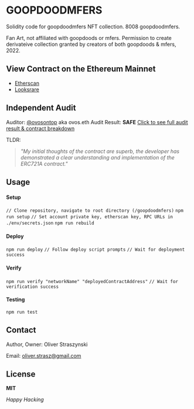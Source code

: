 # GOOPDOODMFERS

Solidity code for goopdoodmfers NFT collection.
8008 goopdoodmfers.

Fan Art, not affiliated with goopdoods or mfers.
Permission to create derivateive collection granted by creators
of both goopdoods & mfers, 2022.

## View Contract on the Ethereum Mainnet

- [Etherscan](https://etherscan.io/address/0xefb6bcdad3af3b0eb6ea5d7f915736b777cce369)
- [Looksrare](https://looksrare.org/collections/0xEfB6BcDad3aF3B0eb6eA5D7F915736B777cCE369)

## Independent Audit

Auditor: [@ovosontop](https://twitter.com/ovosontop) aka ovos.eth
Audit Result: __SAFE__
[Click to see full audit result & contract breakdown](https://gateway.pinata.cloud/ipfs/QmPtbsbky7GD3aaPRmqC4yxW7i6nmEgBor9wcfwzMKBNUn)

TLDR:

>_"My initial thoughts of the contract are superb, the developer has demonstrated_
>_a clear understanding and implementation of the ERC721A contract."_

## Usage

#### Setup

`// Clone repository, navigate to root directory (/goopdoodmfers)`
`npm run setup`
`// Set account private key, etherscan key, RPC URLs in ./env/secrets.json`
`npm run rebuild`

#### Deploy

`npm run deploy`
`// Follow deploy script prompts`
`// Wait for deployment success`

#### Verify

`npm run verify "networkName" "deployedContractAddress"`
`// Wait for verification success`

#### Testing

`npm run test`

## Contact

Author, Owner: Oliver Straszynski

Email: oliver.strasz@gmail.com

## License

__MIT__

_Happy Hacking_
